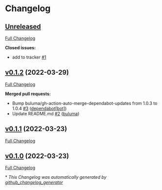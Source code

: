 # Changelog

## [Unreleased](https://github.com/buluma/ansible-role-tune2fs/tree/HEAD)

[Full Changelog](https://github.com/buluma/ansible-role-tune2fs/compare/v0.1.2...HEAD)

**Closed issues:**

- add to tracker [\#1](https://github.com/buluma/ansible-role-tune2fs/issues/1)

## [v0.1.2](https://github.com/buluma/ansible-role-tune2fs/tree/v0.1.2) (2022-03-29)

[Full Changelog](https://github.com/buluma/ansible-role-tune2fs/compare/v0.1.1...v0.1.2)

**Merged pull requests:**

- Bump buluma/gh-action-auto-merge-dependabot-updates from 1.0.3 to 1.0.4 [\#3](https://github.com/buluma/ansible-role-tune2fs/pull/3) ([dependabot[bot]](https://github.com/apps/dependabot))
- Update README.md [\#2](https://github.com/buluma/ansible-role-tune2fs/pull/2) ([buluma](https://github.com/buluma))

## [v0.1.1](https://github.com/buluma/ansible-role-tune2fs/tree/v0.1.1) (2022-03-23)

[Full Changelog](https://github.com/buluma/ansible-role-tune2fs/compare/v0.1.0...v0.1.1)

## [v0.1.0](https://github.com/buluma/ansible-role-tune2fs/tree/v0.1.0) (2022-03-23)

[Full Changelog](https://github.com/buluma/ansible-role-tune2fs/compare/a1ef18fcb460539f19dacea665a5442d3ed2e96f...v0.1.0)



\* *This Changelog was automatically generated by [github_changelog_generator](https://github.com/github-changelog-generator/github-changelog-generator)*
